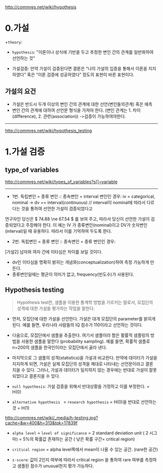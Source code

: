 http://commres.net/wiki/hypothesis

# 0.가설

+`theory`: 
+ `hypothesis`:  "이론이나 상식에 기반을 두고 추정한 변인 간의 관계를 일반화하여 선언하는 것"

+ 가설검증: 만약 가설이 검증된다면 결론은 “나의 가설의 입증을 통해서 이론을 지지하였다” 혹은 “이론 검증에 성공하였다” 정도의 표현이 바른 표현이다.

## 가설의 요건
+ 가설은 반드시 두개 이상의 변인 간의 관계에 대한 선언(변인들의관계)  혹은 예측
+ 변인 간의 관계에 대하여 선언문 형식을 가져야 한다. (변인 관계는 1. 차이(difference), 2. 관련(association)) ->검증이 가능하여야한다.




--------------------------
http://commres.net/wiki/hypothesis_testing
# 1.가설 검증

## type_of variables
http://commres.net/wiki/types_of_variables?s[]=variable

--------------------------

+ 1번. 독립변인 = 종류 변인 :: 종속변인 = interval 변인인 경우:
iv = categorical, nominal -> dv == interval(continuous) // interval이 nominal에 따라서 다르다는 것을 통하여 선언한 가설이 검증되었다고 

연구자인 당신은 $ 74.88 \ne 67.54 $ 를 보여 주고, 따라서 당신이 선언한 가설이 검증되었다고 주장해야 한다. 이 예는 IV 가 종류변인(nominal)이고 DV가 숫자변인(interval)일 때 유용하다. 
따라서 이를 기억하여 두도록 한다.

+ 2번. 독립변인 = 종류 변인 :: 종속변인 = 종류 변인인 경우:


[가설2] 남자와 여자 간에 이타심은 차이를 보일 것이다.

+ dv인 이타심을 명확히 밝히는 개념화(conceptualization)하여 측정 가능하게 만든다.
+ 종류변인일때는 평균이 의미가 없고, frequency(빈도수)가 사용된다.

## Hypothesis testing

> Hypothesis test란, 샘플을 이용한 통계학 방법을 가르키는 말로서, 모집단의 성격에 대한 가설을 평가하는 작업을 말한다.

+ 먼저, 모집단에 대한 가설을 선언한다. 가설은 대개 모집단의 parameter를 밝히게 된다. 예를 들면, 우리나라 사람들의 IQ 점수가 110이라고 선언하는 것이다.


+ 다음으로, 모집단에서 샘플을 추출한다. 여기서 샘플이라 함은 활률적 샘플링의 방법을 사용한 샘플을 말한다 (probability sampling). 예를 들면, 확률적 샘플로 n=200의 샘플을 한국인이라는 모집단에서 골라 낸다.


+ 마지막으로 그 샘플의 성격(statistics)을 가설과 비교한다. 만약에 데이터가 가설을 지지하게 되면, 가설은 실제 모집단의 성격을 제대로 나타내는 선언문이라고 결론 지을 수 있다. 그러나, 가설과 데이터가 일치하지 않는 경우에는 반대로 가설이 잘못되었다고 결론지을 수 있다.


+ `null hypothesis`: 가설 검증을 위해서 반대상황을 가정하고 이를 부정한다. = H(0)

+ `alternative hypothesis ` = `research hypothesis` = H(0)을 반대로 선언하는것 = H(1)

http://commres.net/wiki/_media/h-testing.jpg?cache=&w=400&h=313&tok=17839f

+ `alpha level` = `level of significance` = 2 standard deviation unit ( 2 시그마) = 5%의 확률값 존재하는 공간 ( 낮은 확률 구간= critical region)

+ `critical region` = alpha level쪽에서 mean이 나올 수 있는 공간. (rare한 공간)

+ `z-score`: 값이 2인지 여부에 따라서 critical region 을 통하여 rare 여부를 측정하고 샘플된 점수가 unusual한지 평가 가능하다.



